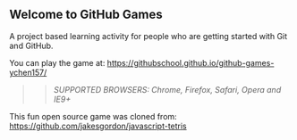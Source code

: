 ## Welcome to GitHub Games

A project based learning activity for people who are getting started with Git and GitHub.

You can play the game at: https://githubschool.github.io/github-games-ychen157/

>> _*SUPPORTED BROWSERS*: Chrome, Firefox, Safari, Opera and IE9+_

This fun open source game was cloned from: https://github.com/jakesgordon/javascript-tetris
